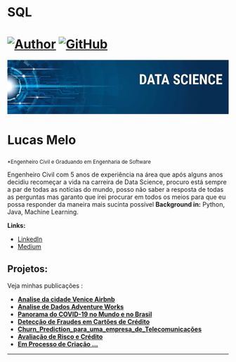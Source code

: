 # SQL

# [![Author](https://img.shields.io/badge/author-lucasm-red.svg)](https://www.linkedin.com/in/lucas-silva-74129417a) [![GitHub](https://img.shields.io/badge/python-3.7+-blue.svg)](https://www.python.org/downloads/release/python-365/) 
<p align="center">
  <img src="https://raw.githubusercontent.com/Lucas-Melo-A-S/Data_Science/main/Banner%20Data%20Science.png" >
</p>

# Lucas Melo
<sub>*Engenheiro Civil e Graduando em Engenharia de Software</sub>

Engenheiro Civil com 5 anos de experiência na área que após alguns anos decidiu recomeçar a vida na carreira de Data Science, procuro está sempre a par de todas as notícias do mundo, posso não saber a resposta de todas as perguntas mas garanto que irei procurar em todos os meios para que eu possa responder da maneira mais sucinta possível
**Background in:** Python, Java, Machine Learning.

**Links:**
* [LinkedIn](https://www.linkedin.com/in/lucas-silva-74129417a)
* [Medium](https://medium.com/@lucas-melo)


## Projetos:
Veja minhas publicações :

* [**Analise da cidade Venice Airbnb**](https://bityli.com/Dq96fFL)
* [**Analise de Dados Adventure Works**](https://bit.ly/3xLWZdu)
* [**Panorama do COVID-19 no Mundo e no Brasil**](https://bit.ly/3sE9KnB)
* [**Detecção de Fraudes em Cartões de Crédito**](https://bit.ly/3LldFfH)
* [**Churn_Prediction_para_uma_empresa_de_Telecomunicações**](https://bit.ly/3qZS1FZ)
* [**Avaliação de Risco e Crédito**](https://bit.ly/3DPiC0e)
* [**Em Processo de Criação ...**](https://i.gifer.com/9u7v.gif)
---
